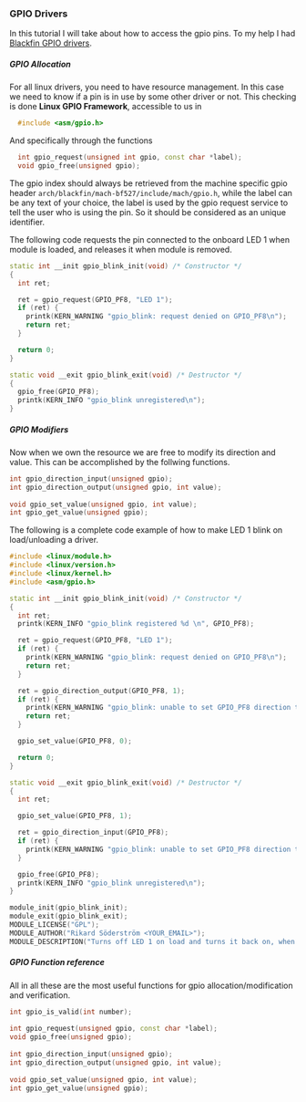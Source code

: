 ### GPIO Drivers

In this tutorial I will take about how to access the gpio pins. To my help I had [Blackfin GPIO drivers](http://www.blackfin.uclinux.org/doku-php?id=gpio).


##### GPIO Allocation

For all linux drivers, you need to have resource management. In this case we need to know if a pin is in use by some other driver or not.
This checking is done **Linux GPIO Framework**, accessible to us in
```C++
  #include <asm/gpio.h>
```

And specifically through the functions
```C++
  int gpio_request(unsigned int gpio, const char *label);
  void gpio_free(unsigned gpio);
```

The gpio index should always be retrieved from the machine specific gpio header `arch/blackfin/mach-bf527/include/mach/gpio.h`, while the label can be any text of your choice, the label is used by the gpio request service to tell the user who is using the pin. So it should be considered as an unique identifier.


The following code requests the pin connected to the onboard LED 1 when module is loaded, and releases it when module is removed.
```C++
static int __init gpio_blink_init(void) /* Constructor */
{
  int ret;

  ret = gpio_request(GPIO_PF8, "LED 1");
  if (ret) {
    printk(KERN_WARNING "gpio_blink: request denied on GPIO_PF8\n");
    return ret;
  }

  return 0;
}

static void __exit gpio_blink_exit(void) /* Destructor */
{
  gpio_free(GPIO_PF8);
  printk(KERN_INFO "gpio_blink unregistered\n");
}
```

##### GPIO Modifiers

Now when we own the resource we are free to modify its direction and value. This can be accomplished by the follwing functions. 

```C++
int gpio_direction_input(unsigned gpio);
int gpio_direction_output(unsigned gpio, int value);
 
void gpio_set_value(unsigned gpio, int value);
int gpio_get_value(unsigned gpio);
```

The following is a complete code example of how to make LED 1 blink on load/unloading a driver.
```C++
#include <linux/module.h>
#include <linux/version.h>
#include <linux/kernel.h>
#include <asm/gpio.h>

static int __init gpio_blink_init(void) /* Constructor */
{
  int ret;
  printk(KERN_INFO "gpio_blink registered %d \n", GPIO_PF8);

  ret = gpio_request(GPIO_PF8, "LED 1");
  if (ret) {
    printk(KERN_WARNING "gpio_blink: request denied on GPIO_PF8\n");
    return ret;
  }

  ret = gpio_direction_output(GPIO_PF8, 1);
  if (ret) {
    printk(KERN_WARNING "gpio_blink: unable to set GPIO_PF8 direction to output\n");
    return ret;
  }

  gpio_set_value(GPIO_PF8, 0);

  return 0;
}

static void __exit gpio_blink_exit(void) /* Destructor */
{
  int ret;

  gpio_set_value(GPIO_PF8, 1);

  ret = gpio_direction_input(GPIO_PF8);
  if (ret) {
    printk(KERN_WARNING "gpio_blink: unable to set GPIO_PF8 direction to input\n");
  }

  gpio_free(GPIO_PF8);
  printk(KERN_INFO "gpio_blink unregistered\n");
}

module_init(gpio_blink_init);
module_exit(gpio_blink_exit);
MODULE_LICENSE("GPL");
MODULE_AUTHOR("Rikard Söderström <YOUR_EMAIL>");
MODULE_DESCRIPTION("Turns off LED 1 on load and turns it back on, when unloaded");
```

##### GPIO Function reference

All in all these are the most useful functions for gpio allocation/modification and verification.
```C++
int gpio_is_valid(int number);
 
int gpio_request(unsigned gpio, const char *label);
void gpio_free(unsigned gpio);
 
int gpio_direction_input(unsigned gpio);
int gpio_direction_output(unsigned gpio, int value);
 
void gpio_set_value(unsigned gpio, int value);
int gpio_get_value(unsigned gpio);
```

